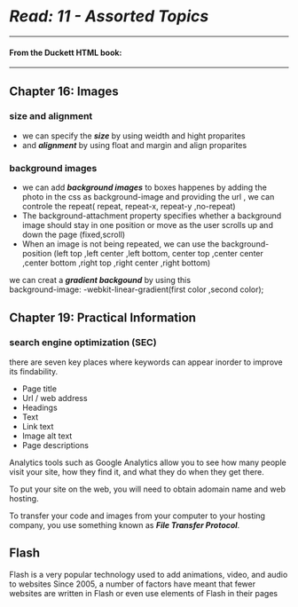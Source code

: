 # ***Read: 11 - Assorted Topics***
- - - 
#### From the Duckett HTML book:
- - -
## Chapter 16: Images


### size and alignment
 
* we can specify the ***size*** by using weidth and hight proparites 
* and ***alignment*** by using float and margin and align proparites 

### background images

* we can add ***background images*** to boxes happenes by adding the photo in the css as background-image and providing the url , we can controle the repeat( repeat, repeat-x, repeat-y ,no-repeat)   
* The background-attachment property specifies whether a background image should stay in
one position or move as the user scrolls up and down the page (fixed,scroll)   
* When an image is not being repeated, we can use the background-position (left top ,left center ,left bottom, center top ,center center ,center bottom ,right top ,right center ,right bottom)

we can creat a ***gradient backgound*** by using this    
background-image: -webkit-linear-gradient(first color ,second color);    



## Chapter 19: Practical Information


### search engine optimization (SEC) 
there are seven key places where keywords can appear inorder to improve its findability.
* Page title
* Url / web address
* Headings
* Text
* Link text
* Image alt text
* Page descriptions


Analytics tools such as Google Analytics allow you to see how many people visit your site, how they find it, and what they do when they get there.     

To put your site on the web, you will need to obtain adomain name and web hosting.    

To transfer your code and images from your computer to your hosting company, you use
something known as ***File Transfer Protocol***.    


## Flash 

Flash is a very popular technology used to add animations, video, and audio to websites
Since 2005, a number of factors have meant that fewer websites are written in Flash or even use elements of Flash in their pages 
